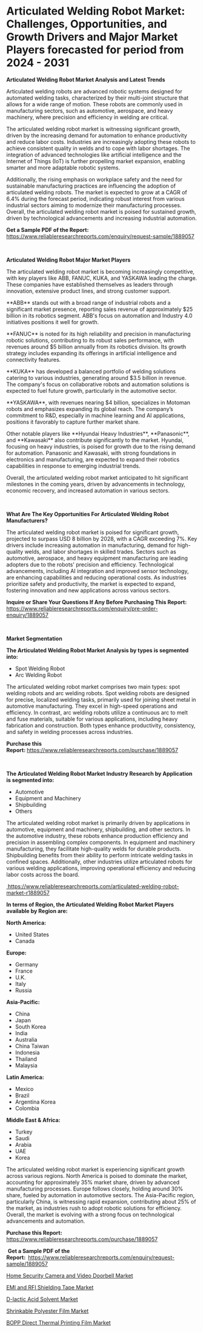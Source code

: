 <p><h1>Articulated Welding Robot Market: Challenges, Opportunities, and Growth Drivers and Major Market Players forecasted for period from 2024 - 2031</h1></p><p><strong>Articulated Welding Robot Market Analysis and Latest Trends</strong></p>
<p><p>Articulated welding robots are advanced robotic systems designed for automated welding tasks, characterized by their multi-joint structure that allows for a wide range of motion. These robots are commonly used in manufacturing sectors, such as automotive, aerospace, and heavy machinery, where precision and efficiency in welding are critical.</p><p>The articulated welding robot market is witnessing significant growth, driven by the increasing demand for automation to enhance productivity and reduce labor costs. Industries are increasingly adopting these robots to achieve consistent quality in welds and to cope with labor shortages. The integration of advanced technologies like artificial intelligence and the Internet of Things (IoT) is further propelling market expansion, enabling smarter and more adaptable robotic systems.</p><p>Additionally, the rising emphasis on workplace safety and the need for sustainable manufacturing practices are influencing the adoption of articulated welding robots. The market is expected to grow at a CAGR of 6.4% during the forecast period, indicating robust interest from various industrial sectors aiming to modernize their manufacturing processes. Overall, the articulated welding robot market is poised for sustained growth, driven by technological advancements and increasing industrial automation.</p></p>
<p><strong>Get a Sample PDF of the Report:&nbsp;</strong> <a href="https://www.reliableresearchreports.com/enquiry/request-sample/1889057?utm_campaign=1735&utm_medium=2&utm_source=Github&utm_content=ia&utm_term=24102024&utm_id=articulated-welding-robot">https://www.reliableresearchreports.com/enquiry/request-sample/1889057</a></p>
<p>&nbsp;</p>
<p><strong>Articulated Welding Robot Major Market Players</strong></p>
<p><p>The articulated welding robot market is becoming increasingly competitive, with key players like ABB, FANUC, KUKA, and YASKAWA leading the charge. These companies have established themselves as leaders through innovation, extensive product lines, and strong customer support.</p><p>**ABB** stands out with a broad range of industrial robots and a significant market presence, reporting sales revenue of approximately $25 billion in its robotics segment. ABB's focus on automation and Industry 4.0 initiatives positions it well for growth.</p><p>**FANUC** is noted for its high reliability and precision in manufacturing robotic solutions, contributing to its robust sales performance, with revenues around $5 billion annually from its robotics division. Its growth strategy includes expanding its offerings in artificial intelligence and connectivity features.</p><p>**KUKA** has developed a balanced portfolio of welding solutions catering to various industries, generating around $3.5 billion in revenue. The company's focus on collaborative robots and automation solutions is expected to fuel future growth, particularly in the automotive sector.</p><p>**YASKAWA**, with revenues nearing $4 billion, specializes in Motoman robots and emphasizes expanding its global reach. The company’s commitment to R&D, especially in machine learning and AI applications, positions it favorably to capture further market share.</p><p>Other notable players like **Hyundai Heavy Industries**, **Panasonic**, and **Kawasaki** also contribute significantly to the market. Hyundai, focusing on heavy industries, is poised for growth due to the rising demand for automation. Panasonic and Kawasaki, with strong foundations in electronics and manufacturing, are expected to expand their robotics capabilities in response to emerging industrial trends.</p><p>Overall, the articulated welding robot market anticipated to hit significant milestones in the coming years, driven by advancements in technology, economic recovery, and increased automation in various sectors.</p></p>
<p>&nbsp;</p>
<p><strong>What Are The Key Opportunities For Articulated Welding Robot Manufacturers?</strong></p>
<p><p>The articulated welding robot market is poised for significant growth, projected to surpass USD 8 billion by 2028, with a CAGR exceeding 7%. Key drivers include increasing automation in manufacturing, demand for high-quality welds, and labor shortages in skilled trades. Sectors such as automotive, aerospace, and heavy equipment manufacturing are leading adopters due to the robots' precision and efficiency. Technological advancements, including AI integration and improved sensor technology, are enhancing capabilities and reducing operational costs. As industries prioritize safety and productivity, the market is expected to expand, fostering innovation and new applications across various sectors.</p></p>
<p><strong>Inquire or Share Your Questions If Any Before Purchasing This Report:</strong> <a href="https://www.reliableresearchreports.com/enquiry/pre-order-enquiry/1889057?utm_campaign=1735&utm_medium=2&utm_source=Github&utm_content=ia&utm_term=24102024&utm_id=articulated-welding-robot">https://www.reliableresearchreports.com/enquiry/pre-order-enquiry/1889057</a></p>
<p>&nbsp;</p>
<p><strong>Market Segmentation</strong></p>
<p><strong>The Articulated Welding Robot Market Analysis by types is segmented into:</strong></p>
<p><ul><li>Spot Welding Robot</li><li>Arc Welding Robot</li></ul></p>
<p><p>The articulated welding robot market comprises two main types: spot welding robots and arc welding robots. Spot welding robots are designed for precise, localized welding tasks, primarily used for joining sheet metal in automotive manufacturing. They excel in high-speed operations and efficiency. In contrast, arc welding robots utilize a continuous arc to melt and fuse materials, suitable for various applications, including heavy fabrication and construction. Both types enhance productivity, consistency, and safety in welding processes across industries.</p></p>
<p><strong>Purchase this Report:&nbsp;</strong><a href="https://www.reliableresearchreports.com/purchase/1889057?utm_campaign=1735&utm_medium=2&utm_source=Github&utm_content=ia&utm_term=24102024&utm_id=articulated-welding-robot">https://www.reliableresearchreports.com/purchase/1889057</a></p>
<p>&nbsp;</p>
<p><strong>The Articulated Welding Robot Market Industry Research by Application is segmented into:</strong></p>
<p><ul><li>Automotive</li><li>Equipment and Machinery</li><li>Shipbuilding</li><li>Others</li></ul></p>
<p><p>The articulated welding robot market is primarily driven by applications in automotive, equipment and machinery, shipbuilding, and other sectors. In the automotive industry, these robots enhance production efficiency and precision in assembling complex components. In equipment and machinery manufacturing, they facilitate high-quality welds for durable products. Shipbuilding benefits from their ability to perform intricate welding tasks in confined spaces. Additionally, other industries utilize articulated robots for various welding applications, improving operational efficiency and reducing labor costs across the board.</p></p>
<p><a href="https://www.reliableresearchreports.com/articulated-welding-robot-market-r1889057?utm_campaign=1735&utm_medium=2&utm_source=Github&utm_content=ia&utm_term=24102024&utm_id=articulated-welding-robot">&nbsp;https://www.reliableresearchreports.com/articulated-welding-robot-market-r1889057</a></p>
<p><strong>In terms of Region, the Articulated Welding Robot Market Players available by Region are:</strong></p>
<p>
    <p> <strong> North America: </strong>
        <ul>
            <li>United States</li>
            <li>Canada</li>
        </ul>
        </p> 
    <p> <strong> Europe: </strong>
        <ul>
            <li>Germany</li>
            <li>France</li>
            <li>U.K.</li>
            <li>Italy</li>
            <li>Russia</li>
        </ul>
        </p> 
    <p> <strong> Asia-Pacific: </strong>
        <ul>
            <li>China</li>
            <li>Japan</li>
            <li>South Korea</li>
            <li>India</li>
            <li>Australia</li>
            <li>China Taiwan</li>
            <li>Indonesia</li>
            <li>Thailand</li>
            <li>Malaysia</li>
        </ul>
        </p> 
    <p> <strong> Latin America: </strong>
        <ul>
            <li>Mexico</li>
            <li>Brazil</li>
            <li>Argentina Korea</li>
            <li>Colombia</li>
        </ul>
        </p> 
    <p> <strong> Middle East & Africa: </strong>
        <ul>
            <li>Turkey</li>
            <li>Saudi</li>
            <li>Arabia</li>
            <li>UAE</li>
            <li>Korea</li>
        </ul>
    </p>
    </p>
<p><p>The articulated welding robot market is experiencing significant growth across various regions. North America is poised to dominate the market, accounting for approximately 35% market share, driven by advanced manufacturing processes. Europe follows closely, holding around 30% share, fueled by automation in automotive sectors. The Asia-Pacific region, particularly China, is witnessing rapid expansion, contributing about 25% of the market, as industries rush to adopt robotic solutions for efficiency. Overall, the market is evolving with a strong focus on technological advancements and automation.</p></p>
<p><strong>Purchase this Report: </strong><a href="https://www.reliableresearchreports.com/purchase/1889057?utm_campaign=1735&utm_medium=2&utm_source=Github&utm_content=ia&utm_term=24102024&utm_id=articulated-welding-robot">https://www.reliableresearchreports.com/purchase/1889057</a></p>
<p>&nbsp;<strong>Get a Sample PDF of the Report:&nbsp;&nbsp;</strong><a href="https://www.reliableresearchreports.com/enquiry/request-sample/1889057?utm_campaign=1735&utm_medium=2&utm_source=Github&utm_content=ia&utm_term=24102024&utm_id=articulated-welding-robot">https://www.reliableresearchreports.com/enquiry/request-sample/1889057</a></p>
<p><strong></strong></p>
<p><p><a href="https://www.linkedin.com/pulse/global-home-security-camera-video-doorbell-market-share-growth-zot1e?utm_campaign=1735&utm_medium=2&utm_source=Github&utm_content=ia&utm_term=24102024&utm_id=articulated-welding-robot">Home Security Camera and Video Doorbell Market</a></p><p><a href="https://www.linkedin.com/pulse/emi-rfi-shielding-tape-ecosystem-mapping-innovation-value-chains-fetif?utm_campaign=1735&utm_medium=2&utm_source=Github&utm_content=ia&utm_term=24102024&utm_id=articulated-welding-robot">EMI and RFI Shielding Tape Market</a></p><p><a href="https://www.linkedin.com/pulse/d-lactic-acid-solvent-market-growth-outlook-from-2024-2031-uhbmf?utm_campaign=1735&utm_medium=2&utm_source=Github&utm_content=ia&utm_term=24102024&utm_id=articulated-welding-robot">D-lactic Acid Solvent Market</a></p><p><a href="https://www.linkedin.com/pulse/unveiling-market-trends-global-shrinkable-polyester-film-growth-lyxvf?utm_campaign=1735&utm_medium=2&utm_source=Github&utm_content=ia&utm_term=24102024&utm_id=articulated-welding-robot">Shrinkable Polyester Film Market</a></p><p><a href="https://www.linkedin.com/pulse/strategic-roadmap-success-global-bopp-direct-thermal-printing-voldf?utm_campaign=1735&utm_medium=2&utm_source=Github&utm_content=ia&utm_term=24102024&utm_id=articulated-welding-robot">BOPP Direct Thermal Printing Film Market</a></p></p>